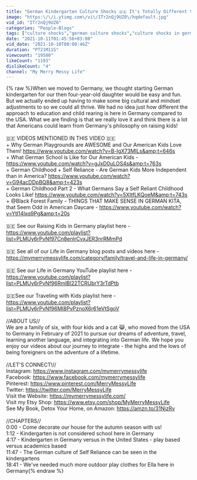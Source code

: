 ```yaml
---
title: "German Kindergarten Culture Shocks 🇩🇪 It's Totally Different than in the USA!"
image: "https:\/\/i.ytimg.com\/vi\/ITr2nQj9UZ0\/hqdefault.jpg"
vid_id: "ITr2nQj9UZ0"
categories: "People-Blogs"
tags: ["culture shocks","german culture shocks","culture shocks in germany"]
date: "2021-10-11T01:45:56+03:00"
vid_date: "2021-10-10T08:00:46Z"
duration: "PT21M11S"
viewcount: "19580"
likeCount: "1193"
dislikeCount: "4"
channel: "My Merry Messy Life"
---
```

{% raw %}When we moved to Germany, we thought starting German kindergarten for our then four-year-old daughter would be easy and fun. But we actually ended up having to make some big cultural and mindset adjustments to so we could all thrive. We had no idea just how different the approach to education and child rearing is here in Germany compared to the USA. What we are finding is that we really love it and think there is a lot that Americans could learn from Germany's philosophy on raising kids!<br /><br />🇩🇪 VIDEOS MENTIONED IN THIS VIDEO 🇩🇪<br />+ Why German Playgrounds are AWESOME and Our American Kids Love Them! <a rel="nofollow" target="blank" href="https://www.youtube.com/watch?v=B-lgX73MILs&amp;t=646s">https://www.youtube.com/watch?v=B-lgX73MILs&amp;t=646s</a><br />+ What German School is Like for Our American Kids - <a rel="nofollow" target="blank" href="https://www.youtube.com/watch?v=gJxD0uLOS4s&amp;t=763s">https://www.youtube.com/watch?v=gJxD0uLOS4s&amp;t=763s</a><br />+ German Childhood + Self Reliance - Are German Kids More Independent than in America? <a rel="nofollow" target="blank" href="https://www.youtube.com/watch?v=G94acDDpBQ8&amp;t=423s">https://www.youtube.com/watch?v=G94acDDpBQ8&amp;t=423s</a><br />+ German Childhood Part 2 - What Germans Say a Self Reliant Childhood Looks Like! <a rel="nofollow" target="blank" href="https://www.youtube.com/watch?v=5XltfLKQoeM&amp;t=743s">https://www.youtube.com/watch?v=5XltfLKQoeM&amp;t=743s</a><br />​+  @Black Forest Family  - THINGS THAT MAKE SENSE IN GERMAN KITA, that Seem Odd in American Daycare -  <a rel="nofollow" target="blank" href="https://www.youtube.com/watch?v=Ytl14lxq9Pg&amp;t=20s">https://www.youtube.com/watch?v=Ytl14lxq9Pg&amp;t=20s</a><br /><br />🇩🇪 See our Raising Kids in Germany playlist here - <a rel="nofollow" target="blank" href="https://www.youtube.com/playlist?list=PLMUy6rPvNf97Cn8enlrCvxJER3nrRMmPd">https://www.youtube.com/playlist?list=PLMUy6rPvNf97Cn8enlrCvxJER3nrRMmPd</a><br /><br />🇩🇪 See all of our Life in Germany blog posts and videos here - <a rel="nofollow" target="blank" href="https://mymerrymessylife.com/category/family/travel-and-life-in-germany/">https://mymerrymessylife.com/category/family/travel-and-life-in-germany/</a><br /><br />🇩🇪 See our Life in Germany YouTube playlist here - <a rel="nofollow" target="blank" href="https://www.youtube.com/playlist?list=PLMUy6rPvNf96RmlBl22TCRUbrY3rTdPtb">https://www.youtube.com/playlist?list=PLMUy6rPvNf96RmlBl22TCRUbrY3rTdPtb</a><br /><br />🇩🇪See our Traveling with Kids playlist here - <a rel="nofollow" target="blank" href="https://www.youtube.com/playlist?list=PLMUy6rPvNf96Ml8PvPznoX6r61eVtSgoV">https://www.youtube.com/playlist?list=PLMUy6rPvNf96Ml8PvPznoX6r61eVtSgoV</a><br /><br />//ABOUT US//<br />We are a family of six, with four kids and a cat 😹, who moved from the USA to Germany in February of 2021 to pursue our dreams of adventure, travel, learning another language, and integrating into German life. We hope you enjoy our videos about our journey to integrate - the highs and the lows of being foreigners on the adventure of a lifetime.<br /><br />//LET'S CONNECT!//<br />Instagram: <a rel="nofollow" target="blank" href="https://www.instagram.com/mymerrymessylife">https://www.instagram.com/mymerrymessylife</a><br />Facebook: <a rel="nofollow" target="blank" href="https://www.facebook.com/mymerrymessylife">https://www.facebook.com/mymerrymessylife</a><br />Pinterest: <a rel="nofollow" target="blank" href="https://www.pinterest.com/MerryMessyLife">https://www.pinterest.com/MerryMessyLife</a><br />Twitter: <a rel="nofollow" target="blank" href="https://twitter.com/MerryMessyLife">https://twitter.com/MerryMessyLife</a><br />Visit the Website: <a rel="nofollow" target="blank" href="https://mymerrymessylife.com/">https://mymerrymessylife.com/</a><br />Visit my Etsy Shop: <a rel="nofollow" target="blank" href="https://www.etsy.com/shop/MyMerryMessyLife">https://www.etsy.com/shop/MyMerryMessyLife</a><br />See My Book, Detox Your Home, on Amazon: <a rel="nofollow" target="blank" href="https://amzn.to/31NjzRv">https://amzn.to/31NjzRv</a><br /><br />//CHAPTERS//<br />0:00 - Come decorate our house for the autumn season with us!<br />1:12 - Kindergarten is not considered school here in Germany<br />4:17 - Kindergarten in Germany versus in the United States - play based versus academics based<br />11:47 - The German culture of Self Reliance can be seen in the kindergartens<br />18:41 - We've needed much more outdoor play clothes for Ella here in Germany{% endraw %}
